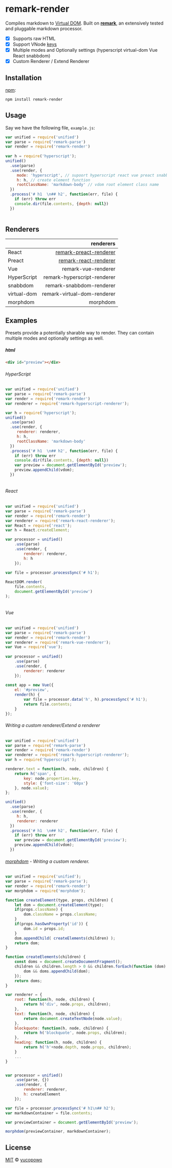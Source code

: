 # remark-render

Compiles markdown to [Virtual DOM][vdom].  Built on [**remark**][remark], an
extensively tested and pluggable markdown processor.

*   [x] Supports raw HTML
*   [x] Support VNode [keys][vnode-key]
*   [x] Multiple modes and Optionally settings (hyperscript virtual-dom Vue React snabbdom)
*   [x] Custom Renderer / Extend Renderer

## Installation

[npm][]:

```bash
npm install remark-render
```

## Usage

Say we have the following file, `example.js`:


```javascript 
var unified = require('unified')
var parse = require('remark-parse')
var render = require('remark-render')
  
var h = require('hyperscript');
unified()
  .use(parse)
  .use(render, {
     mode: 'hyperscript', // supoort hyperscript react vue preact snabbdom virtual-dom
     h: h, // create element function
     rootClassName: 'markdown-body' // vdom root element class name
  })
  .process('# h1  \n## h2', function(err, file) {
    if (err) throw err
    console.dir(file.contents, {depth: null})
  })
 
```



## Renderers

|  | renderers |
| :------| ------: |
| React | [remark-preact-renderer](https://github.com/vmarkdown/remark-preact-renderer) |
| Preact | [remark-react-renderer](https://github.com/vmarkdown/remark-react-renderer) |
| Vue | remark-vue-renderer |
| HyperScript | remark-hyperscript-renderer |
| snabbdom | remark-snabbdom-renderer |
| virtual-dom | remark-virtual-dom-renderer |
| morphdom | morphdom |




## Examples

Presets provide a potentially sharable way to render.  They can
contain multiple modes and optionally settings as well.

##### html


```html
<div id="preview"></div>
```

###### HyperScript

```javascript 
var unified = require('unified')
var parse = require('remark-parse')
var render = require('remark-render')
var renderer = require('remark-hyperscript-renderer');

var h = require('hyperscript');
unified()
  .use(parse)
  .use(render, {
     renderer: renderer,
     h: h,
     rootClassName: 'markdown-body'
  })
  .process('# h1  \n## h2', function(err, file) {
    if (err) throw err
    console.dir(file.contents, {depth: null})
    var preview = document.getElementById('preview');
    preview.appendChild(vdom);
  })
 
```


###### React

```javascript 
var unified = require('unified')
var parse = require('remark-parse')
var render = require('remark-render')
var renderer = require('remark-react-renderer');
var React = require('react');
var h = React.createElement;

var processor = unified()
    .use(parse)
    .use(render, {
        renderer: renderer,
        h: h
    });
 
var file = processor.processSync('# h1');

ReactDOM.render(
    file.contents,
    document.getElementById('preview')
);
 
```

###### Vue

```javascript 
var unified = require('unified')
var parse = require('remark-parse')
var render = require('remark-render')
var renderer = require('remark-vue-renderer');
var Vue = require('vue');
 
var processor = unified()
    .use(parse)
    .use(render, {
        renderer: renderer
    });
 
const app = new Vue({
    el: '#preview',
    render(h) {
        var file = processor.data('h', h).processSync('# h1');
        return file.contents;
    }
}); 
```


###### Writing a custom renderer/Extend a renderer

```javascript 
var unified = require('unified')
var parse = require('remark-parse')
var render = require('remark-render')
var renderer = require('remark-hyperscript-renderer'); 
var h = require('hyperscript');

renderer.text = function(h, node, children) {
    return h('span', {
        key: node.properties.key,
        style: {'font-size': '60px'}
    }, node.value);
};

unified()
  .use(parse)
  .use(render, {
     h: h,
     renderer: renderer
  })
  .process('# h1  \n## h2', function(err, file) {
    if (err) throw err
    var preview = document.getElementById('preview');
    preview.appendChild(vdom);
  })
```


###### [morphdom](examples/morphdom/renderer.js) - Writing a custom renderer.

```javascript
var unified = require('unified');
var parse = require('remark-parse');
var render = require('remark-render')
var morphdom = require('morphdom');

function createElement(type, props, children) {
    let dom = document.createElement(type);
    if(props.className) {
        dom.className = props.className;
    }
    if(props.hasOwnProperty('id')) {
        dom.id = props.id;
    }
    dom.appendChild( createElements(children) );
    return dom;
}

function createElements(children) {
    const doms = document.createDocumentFragment();
    children && children.length > 0 && children.forEach(function (dom) {
        dom && doms.appendChild(dom);
    });
    return doms;
}

var renderer = {
    root: function(h, node, children) {
        return h('div', node.props, children);
    },
    text: function(h, node, children) {
        return document.createTextNode(node.value);
    },
    blockquote: function(h, node, children) {
        return h('blockquote', node.props, children);
    },
    heading: function(h, node, children) {
        return h('h'+node.depth, node.props, children);
    }
    ...
}


var processor = unified()
    .use(parse, {})
    .use(render, {
        renderer: renderer,
        h: createElement
    });

var file = processor.processSync('# h1\n## h2');
var markdownContainer = file.contents;

var previewContainer = document.getElementById('preview');

morphdom(previewContainer, markdownContainer);
```



## License

[MIT][license] © [yucopowo][author]

<!-- Definitions -->

[license]: LICENSE

[author]: https://github.com/yucopowo

[npm]: https://docs.npmjs.com/cli/install

[remark]: https://github.com/remarkjs/remark

[vdom]: https://github.com/Matt-Esch/virtual-dom

[vnode-key]: https://github.com/Matt-Esch/virtual-dom/tree/master/virtual-hyperscript#key